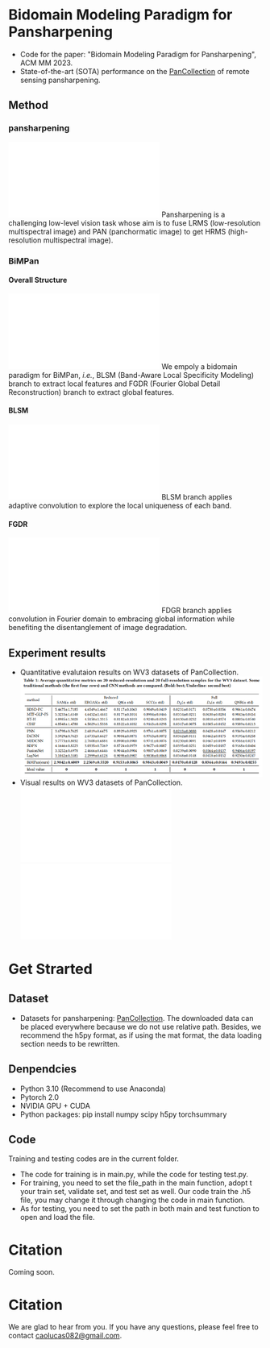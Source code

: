 # Bidomain Modeling Paradigm for Pansharpening
- Code for the paper: "Bidomain Modeling Paradigm for Pansharpening", ACM MM 2023.
- State-of-the-art (SOTA) performance on the [PanCollection](https://github.com/liangjiandeng/PanCollection) of remote sensing pansharpening.

## Method
### pansharpening
![image](images/head.pdf)
Pansharpening is a challenging low-level vision task whose aim is to fuse LRMS (low-resolution multispectral image) and PAN (panchormatic image) to get HRMS (high-resolution multispectral image).
### BiMPan
#### Overall Structure
![image](images/overall.pdf)
We empoly a bidomain paradigm for BiMPan, _i.e._, BLSM (Band-Aware Local Specificity Modeling) branch to extract local features and FGDR (Fourier Global Detail Reconstruction) branch to extract global features.
#### BLSM
![image](images/ADK.pdf)
BLSM branch applies adaptive convolution to explore the local uniqueness of each band.
#### FGDR
![image](images/Fourier.pdf)
FDGR branch applies convolution in Fourier domain to embracing global information while benefiting the disentanglement of image degradation.
## Experiment results
- Quantitative evalutaion results on WV3 datasets of PanCollection.
![image](images/results.PNG)
- Visual results on WV3 datasets of PanCollection.
![image](images/WV3_RR.pdf)
![image](images/WV3_FR.pdf)
# Get Strarted
## Dataset
- Datasets for pansharpening: [PanCollection](https://github.com/liangjiandeng/PanCollection). The downloaded data can be placed everywhere because we do not use relative path. Besides, we recommend the h5py format, as if using the mat format, the data loading section needs to be rewritten.
## Denpendcies
- Python 3.10 (Recommend to use Anaconda)
- Pytorch 2.0
- NVIDIA GPU + CUDA
- Python packages: pip install numpy scipy h5py torchsummary
## Code
Training and testing codes are in the current folder.
- The code for training is in main.py, while the code for testing test.py.
- For training, you need to set the file_path in the main function, adopt t your train set, validate set, and test set as well. Our code train the .h5 file, you may change it through changing the code in main function.
- As for testing, you need to set the path in both main and test function to open and load the file.
# Citation
Coming soon.
# Citation
We are glad to hear from you. If you have any questions, please feel free to contact caolucas082@gmail.com.
